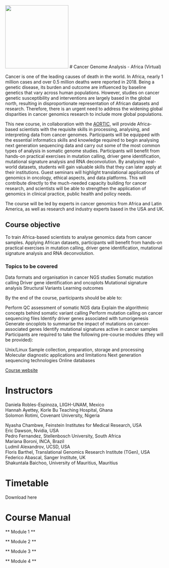 <img src="https://coursesandconferences.wellcomeconnectingscience.org/wp-content/themes/wcc_courses_and_conferences/dist/assets/svg/logo.svg" width="200" height="200">
# Cancer Genome Analysis - Africa (Virtual)

Cancer is one of the leading causes of death in the world. In Africa, nearly 1 million cases and over 0.5 million deaths were reported in 2018. Being a genetic disease, its burden and outcome are influenced by baseline genetics that vary across human populations. However, studies on cancer genetic susceptibility and interventions are largely based in the global north, resulting in disproportionate representation of African datasets and research. Therefore, there is an urgent need to address the widening global disparities in cancer genomics research to include more global populations. 

This new course, in collaboration with the <a href="https://aortic-africa.org/" target="_blank">AORTIC</a>, will provide Africa-based scientists with the requisite skills in processing, analysing, and interpreting data from cancer genomes. Participants will be equipped with the essential informatics skills and knowledge required to begin analysing next generation sequencing data and carry out some of the most common types of analysis in somatic genome studies.  Participants will benefit from hands-on practical exercises in mutation calling, driver gene identification, mutational signature analysis and RNA deconvolution. By analysing real-world datasets, students will gain valuable skills that they can later apply at their institutions. Guest seminars will highlight translational applications of genomics in oncology, ethical aspects, and data platforms. This will contribute directly to the much-needed capacity building for cancer research, and scientists will be able to strengthen the application of genomics in clinical practice, public health and policy needs. 

The course will be led by experts in cancer genomics from Africa and Latin America, as well as research and industry experts based in the USA and UK. 

## Course objective

To train Africa-based scientists to analyse genomics data from cancer samples. Applying African datasets, participants will benefit from hands-on practical exercises in mutation calling, driver gene identification, mutational signature analysis and RNA deconvolution.

### Topics to be covered

Data formats and organisation in cancer NGS studies
Somatic mutation calling
Driver gene identification and oncoplots
Mutational signature analysis
Structural Variants
Learning outcomes

By the end of the course, participants should be able to:

Perform QC assessment of somatic NGS data
Explain the algorithmic concepts behind somatic variant calling 
Perform mutation calling on cancer sequencing files 
Identify driver genes associated with tumorigenesis
Generate oncoplots to summarise the impact of mutations on cancer-associated genes
Identify mutational signatures active in cancer samples
Participants are required to take the following pre-course modules (they will be provided):

Unix/Linux
Sample collection, preparation, storage and processing
Molecular diagnostic applications and limitations
Next generation sequencing technologies
Online databases

<a href="https://coursesandconferences.wellcomeconnectingscience.org/event/cancer-genome-analysis-africa-virtual-20220912/" target="_blank">Course website</a>

# Instructors

Daniela Robles-Espinoza, LIIGH-UNAM, Mexico<br>
Hannah Ayettey, Korle Bu Teaching Hospital, Ghana<br>
Solomon Rotimi, Covenant University, Nigeria<br>

Nyasha Chambwe, Feinstein Institutes for Medical Research, USA<br>
Eric Dawson, Nvidia, USA<br>
Pedro Fernandez, Stellenbosch University, South Africa<br>
Mariana Boroni, INCA, Brazil<br>
Ludmil Alexandrov, UCSD, USA<br>
Floris Barthel, Translational Genomics Research Institute (TGen), USA<br>
Federico Abascal, Sanger Institute, UK<br>
Shakuntala Baichoo, University of Mauritius, Mauritius<br>

# Timetable

Download here

# Course Manual

** Module 1 **

** Module 2 **

** Module 3 **

** Module 4 **
